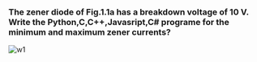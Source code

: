 ###  The zener diode of Fig.1.1a has a breakdown voltage of 10 V. Write the **Python**,**C**,**C++**,**Javasript**,**C#** programe for the minimum and maximum zener currents?

![w1](https://user-images.githubusercontent.com/68737803/107680802-54618880-6cc4-11eb-9cf4-60c13a2e9efa.jpg)
